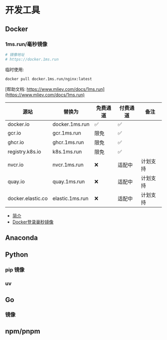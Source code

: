 # 开发工具

## Docker

### 1ms.run/毫秒镜像

```bash
# 镜像地址
# https://docker.1ms.run
```

临时使用:

```bash
docker pull docker.1ms.run/nginx:latest
```

[帮助文档: https://www.mliev.com/docs/1ms.run](https://www.mliev.com/docs/1ms.run)

| 源站              | 替换为          | 免费通道 | 付费通道 | 备注     |
| ----------------- | --------------- | -------- | -------- | -------- |
| docker.io         | docker.1ms.run  | ✅        | ✅        |          |
| gcr.io            | gcr.1ms.run     | 限免     | ✅        |          |
| ghcr.io           | ghcr.1ms.run    | 限免     | ✅        |          |
| registry.k8s.io   | k8s.1ms.run     | 限免     | ✅        |          |
| nvcr.io           | nvcr.1ms.run    | ❌        | 适配中   | 计划支持 |
| quay.io           | quay.1ms.run    | ❌        | 适配中   | 计划支持 |
| docker.elastic.co | elastic.1ms.run | ❌        | 适配中   | 计划支持 |

*   [简介](https://www.mliev.com/docs/1ms.run/overview "简介")
*   [Docker登录毫秒镜像](https://www.mliev.com/docs/1ms.run/docker-login)

## Anaconda

## Python

### pip 镜像

### uv

## Go

### 镜像

## npm/pnpm

